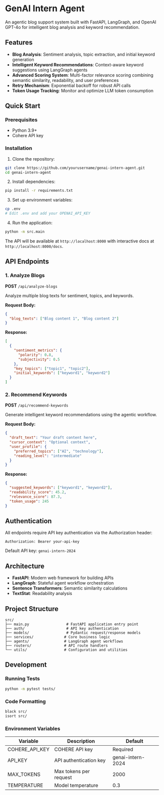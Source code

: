 # GenAI Intern Agent

An agentic blog support system built with FastAPI, LangGraph, and OpenAI GPT-4o for intelligent blog analysis and keyword recommendation.

## Features

- **Blog Analysis**: Sentiment analysis, topic extraction, and initial keyword generation
- **Intelligent Keyword Recommendations**: Context-aware keyword suggestions using LangGraph agents
- **Advanced Scoring System**: Multi-factor relevance scoring combining semantic similarity, readability, and user preferences
- **Retry Mechanism**: Exponential backoff for robust API calls
- **Token Usage Tracking**: Monitor and optimize LLM token consumption

## Quick Start

### Prerequisites

- Python 3.9+
- Cohere API key

### Installation

1. Clone the repository:
```bash
git clone https://github.com/yourusername/genai-intern-agent.git
cd genai-intern-agent
```

2. Install dependencies:
```bash
pip install -r requirements.txt
```

3. Set up environment variables:
```bash
cp .env
# Edit .env and add your OPENAI_API_KEY
```

4. Run the application:
```bash
python -m src.main
```

The API will be available at `http://localhost:8000` with interactive docs at `http://localhost:8000/docs`.

## API Endpoints

### 1. Analyze Blogs
**POST** `/api/analyze-blogs`

Analyze multiple blog texts for sentiment, topics, and keywords.

**Request Body:**
```json
{
  "blog_texts": ["Blog content 1", "Blog content 2"]
}
```

**Response:**
```json
[
  {
    "sentiment_metrics": {
      "polarity": 0.8,
      "subjectivity": 0.5
    },
    "key_topics": ["topic1", "topic2"],
    "initial_keywords": ["keyword1", "keyword2"]
  }
]
```

### 2. Recommend Keywords
**POST** `/api/recommend-keywords`

Generate intelligent keyword recommendations using the agentic workflow.

**Request Body:**
```json
{
  "draft_text": "Your draft content here",
  "cursor_context": "Optional context",
  "user_profile": {
    "preferred_topics": ["AI", "technology"],
    "reading_level": "intermediate"
  }
}
```

**Response:**
```json
{
  "suggested_keywords": ["keyword1", "keyword2"],
  "readability_score": 45.2,
  "relevance_score": 87.3,
  "token_usage": 245
}
```

## Authentication

All endpoints require API key authentication via the Authorization header:
```
Authorization: Bearer your-api-key
```

Default API key: `genai-intern-2024`

## Architecture

- **FastAPI**: Modern web framework for building APIs
- **LangGraph**: Stateful agent workflow orchestration
- **Sentence Transformers**: Semantic similarity calculations
- **TextStat**: Readability analysis

## Project Structure

```
src/
├── main.py                 # FastAPI application entry point
├── auth/                   # API key authentication
├── models/                 # Pydantic request/response models
├── services/              # Core business logic
├── agents/                # LangGraph agent workflows
├── routers/               # API route handlers
└── utils/                 # Configuration and utilities
```

## Development

### Running Tests
```bash
python -m pytest tests/
```

### Code Formatting
```bash
black src/
isort src/
```

### Environment Variables

| Variable | Description | Default |
|----------|-------------|---------|
| COHERE_API_KEY | COHERE API key | Required |
| API_KEY | API authentication key | genai-intern-2024 |
| MAX_TOKENS | Max tokens per request | 2000 |
| TEMPERATURE | Model temperature | 0.3 |

